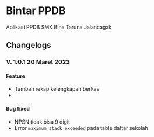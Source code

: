 # Bintar PPDB

Aplikasi PPDB SMK Bina Taruna Jalancagak

## Changelogs

### V. 1.0.1 20 Maret 2023

#### Feature

- Tambah rekap kelengkapan berkas
-

#### Bug fixed

- NPSN tidak bisa 9 digit
- Error `maximum stack exceeded` pada table daftar sekolah
